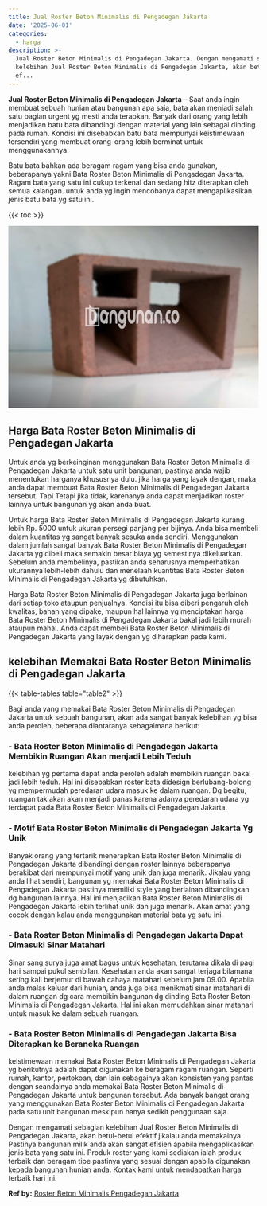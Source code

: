 ```yaml
---
title: Jual Roster Beton Minimalis di Pengadegan Jakarta
date: '2025-06-01'
categories:
  - harga
description: >-
  Jual Roster Beton Minimalis di Pengadegan Jakarta. Dengan mengamati sebagian
  kelebihan Jual Roster Beton Minimalis di Pengadegan Jakarta, akan betul-betul
  ef...
---
```


**Jual Roster Beton Minimalis di Pengadegan Jakarta** – Saat anda ingin membuat sebuah hunian atau bangunan apa saja, bata akan menjadi salah satu bagian urgent yg mesti anda terapkan. Banyak dari orang yang lebih menjadikan batu bata dibandingi dengan material yang lain sebagai dinding pada rumah. Kondisi ini disebabkan batu bata mempunyai keistimewaan tersendiri yang membuat orang-orang lebih berminat untuk menggunakannya.

Batu bata bahkan ada beragam ragam yang bisa anda gunakan, beberapanya yakni Bata Roster Beton Minimalis di Pengadegan Jakarta. Ragam bata yang satu ini cukup terkenal dan sedang hitz diterapkan oleh semua kalangan. untuk anda yg ingin mencobanya dapat mengaplikasikan jenis batu bata yg satu ini.

{{< toc >}}

![Jual Roster Beton Minimalis di Pengadegan Jakarta](/images/bata-roster-minimalis-35.png)

## Harga Bata Roster Beton Minimalis di Pengadegan Jakarta

Untuk anda yg berkeinginan menggunakan Bata Roster Beton Minimalis di Pengadegan Jakarta untuk satu unit bangunan, pastinya anda wajib menentukan harganya khususnya dulu. jika harga yang layak dengan, maka anda dapat membuat Bata Roster Beton Minimalis di Pengadegan Jakarta tersebut. Tapi Tetapi jika tidak, karenanya anda dapat menjadikan roster lainnya untuk bangunan yg akan anda buat.

Untuk harga Bata Roster Beton Minimalis di Pengadegan Jakarta kurang lebih Rp. 5000 untuk ukuran persegi panjang per bijinya. Anda bisa membeli dalam kuantitas yg sangat banyak sesuka anda sendiri. Menggunakan dalam jumlah sangat banyak Bata Roster Beton Minimalis di Pengadegan Jakarta yg dibeli maka semakin besar biaya yg semestinya dikeluarkan. Sebelum anda membelinya, pastikan anda seharusnya memperhatikan ukurannya lebih-lebih dahulu dan menelaah kuantitas Bata Roster Beton Minimalis di Pengadegan Jakarta yg dibutuhkan.

Harga Bata Roster Beton Minimalis di Pengadegan Jakarta juga berlainan dari setiap toko ataupun penjualnya. Kondisi itu bisa diberi pengaruh oleh kwalitas, bahan yang dipake, maupun hal lainnya yg menciptakan harga Bata Roster Beton Minimalis di Pengadegan Jakarta bakal jadi lebih murah ataupun mahal. Anda dapat membeli Bata Roster Beton Minimalis di Pengadegan Jakarta yang layak dengan yg diharapkan pada kami.

## kelebihan Memakai Bata Roster Beton Minimalis di Pengadegan Jakarta

{{< table-tables table="table2" >}}

Bagi anda yang memakai Bata Roster Beton Minimalis di Pengadegan Jakarta untuk sebuah bangunan, akan ada sangat banyak kelebihan yg bisa anda peroleh, beberapa diantaranya sebagaimana berikut:

### \- Bata Roster Beton Minimalis di Pengadegan Jakarta Membikin Ruangan Akan menjadi Lebih Teduh

kelebihan yg pertama dapat anda peroleh adalah membikin ruangan bakal jadi lebih teduh. Hal ini disebabkan roster bata didesign berlubang-bolong yg mempermudah peredaran udara masuk ke dalam ruangan. Dg begitu, ruangan tak akan akan menjadi panas karena adanya peredaran udara yg terdapat pada Bata Roster Beton Minimalis di Pengadegan Jakarta.

### \- Motif Bata Roster Beton Minimalis di Pengadegan Jakarta Yg Unik

Banyak orang yang tertarik menerapkan Bata Roster Beton Minimalis di Pengadegan Jakarta dibandingi dengan roster lainnya beberapanya berakibat dari mempunyai motif yang unik dan juga menarik. Jikalau yang anda lihat sendiri, bangunan yg memakai Bata Roster Beton Minimalis di Pengadegan Jakarta pastinya memiliki style yang berlainan dibandingkan dg bangunan lainnya. Hal ini menjadikan Bata Roster Beton Minimalis di Pengadegan Jakarta lebih terlihat unik dan juga menarik. Akan amat yang cocok dengan kalau anda menggunakan material bata yg satu ini.

### \- Bata Roster Beton Minimalis di Pengadegan Jakarta Dapat Dimasuki Sinar Matahari

Sinar sang surya juga amat bagus untuk kesehatan, terutama dikala di pagi hari sampai pukul sembilan. Kesehatan anda akan sangat terjaga bilamana sering kali berjemur di bawah cahaya matahari sebelum jam 09.00. Apabila anda malas keluar dari hunian, anda juga bisa menikmati sinar matahari di dalam ruangan dg cara membikin bangunan dg dinding Bata Roster Beton Minimalis di Pengadegan Jakarta. Hal ini akan memudahkan sinar matahari untuk masuk ke dalam sebuah ruangan.

### \- Bata Roster Beton Minimalis di Pengadegan Jakarta Bisa Diterapkan ke Beraneka Ruangan

keistimewaan memakai Bata Roster Beton Minimalis di Pengadegan Jakarta yg berikutnya adalah dapat digunakan ke beragam ragam ruangan. Seperti rumah, kantor, pertokoan, dan lain sebagainya akan konsisten yang pantas dengan seandainya anda memakai Bata Roster Beton Minimalis di Pengadegan Jakarta untuk bangunan tersebut. Ada banyak banget orang yang menggunakan Bata Roster Beton Minimalis di Pengadegan Jakarta pada satu unit bangunan meskipun hanya sedikit penggunaan saja.

Dengan mengamati sebagian kelebihan Jual Roster Beton Minimalis di Pengadegan Jakarta, akan betul-betul efektif jikalau anda memakainya. Pastinya bangunan milik anda akan sangat efisien apabila mengaplikasikan jenis bata yang satu ini. Produk roster yang kami sediakan ialah produk terbaik dan beragam tipe pastinya yang sesuai dengan apabila digunakan kepada bangunan hunian anda. Kontak kami untuk mendapatkan harga terbaik hari ini.

**Ref by:** [Roster Beton Minimalis Pengadegan Jakarta](https://id.wikipedia.org/wiki/Roster)

